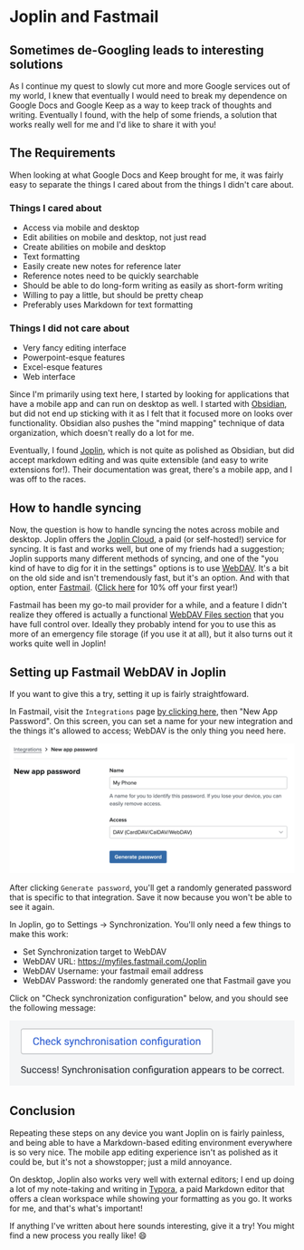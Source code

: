# Joplin and Fastmail


## Sometimes de-Googling leads to interesting solutions

As I continue my quest to slowly cut more and more Google services out of my world, I knew that eventually I would need to break my dependence on Google Docs and Google Keep as a way to keep track of thoughts and writing. Eventually I found, with the help of some friends, a solution that works really well for me and I'd like to share it with you!

## The Requirements

When looking at what Google Docs and Keep brought for me, it was fairly easy to separate the things I cared about from the things I didn't care about.

### Things I cared about

* Access via mobile and desktop
* Edit abilities on mobile and desktop, not just read
* Create abilities on mobile and desktop
* Text formatting
* Easily create new notes for reference later
* Reference notes need to be quickly searchable
* Should be able to do long-form writing as easily as short-form writing
* Willing to pay a little, but should be pretty cheap
* Preferably uses Markdown for text formatting

### Things I did not care about

* Very fancy editing interface
* Powerpoint-esque features
* Excel-esque features
* Web interface

Since I'm primarily using text here, I started by looking for applications that have a mobile app and can run on desktop as well. I started with [Obsidian][obsidian], but did not end up sticking with it as I felt that it focused more on looks over functionality. Obsidian also pushes the "mind mapping" technique of data organization, which doesn't really do a lot for me.

Eventually, I found [Joplin][joplin], which is not quite as polished as Obsidian, but did accept markdown editing and was quite extensible (and easy to write extensions for!). Their documentation was great, there's a mobile app, and I was off to the races.

## How to handle syncing

Now, the question is how to handle syncing the notes across mobile and desktop. Joplin offers the [Joplin Cloud][joplincloud], a paid (or self-hosted!) service for syncing. It is fast and works well, but one of my friends had a suggestion; Joplin supports many different methods of syncing, and one of the "you kind of have to dig for it in the settings" options is to use [WebDAV][webdav]. It's a bit on the old side and isn't tremendously fast, but it's an option. And with that option, enter [Fastmail][fastmail]. ([Click here][fastmail_referral] for 10% off your first year!)

Fastmail has been my go-to mail provider for a while, and a feature I didn't realize they offered is actually a functional [WebDAV Files section][fastmail_webdav] that you have full control over. Ideally they probably intend for you to use this as more of an emergency file storage (if you use it at all), but it also turns out it works quite well in Joplin!

## Setting up Fastmail WebDAV in Joplin

If you want to give this a try, setting it up is fairly straightfoward.

In Fastmail, visit the `Integrations` page [by clicking here](https://app.fastmail.com/settings/security/integrations), then "New App Password". On this screen, you can set a name for your new integration and the things it's allowed to access; WebDAV is the only thing you need here.

![Screenshot showing the Fastmail 'create new integration' screen.](images/fastmail_new_app_password.png "Looks like this!")

After clicking `Generate password`, you'll get a randomly generated password that is specific to that integration. Save it now because you won't be able to see it again.

In Joplin, go to Settings -> Synchronization. You'll only need a few things to make this work:

* Set Synchronization target to WebDAV
* WebDAV URL: https://myfiles.fastmail.com/Joplin
* WebDAV Username: your fastmail email address
* WebDAV Password: the randomly generated one that Fastmail gave you

Click on "Check synchronization configuration" below, and you should see the following message:

![Screenshot of Joplin showing a successful configuration.](images/joplin_check_sync.png "Hooray, all working!")

## Conclusion

Repeating these steps on any device you want Joplin on is fairly painless, and being able to have a Markdown-based editing environment everywhere is so very nice. The mobile app editing experience isn't as polished as it could be, but it's not a showstopper; just a mild annoyance.

On desktop, Joplin also works very well with external editors; I end up doing a lot of my note-taking and writing in [Typora][typora], a paid Markdown editor that offers a clean workspace while showing your formatting as you go. It works for me, and that's what's important!

If anything I've written about here sounds interesting, give it a try! You might find a new process you really like! :smile:


[obsidian]: https://obsidian.md/
[joplin]: https://joplinapp.org/
[joplincloud]: https://joplinapp.org/plans/
[webdav]: https://en.wikipedia.org/wiki/WebDAV
[fastmail]: https://fastmail.com
[fastmail_referral]: https://ref.fm/u27731032
[fastmail_webdav]: https://www.fastmail.help/hc/en-us/articles/1500000280121-About-Fastmail-file-storage
[typora]: https://typora.io/
